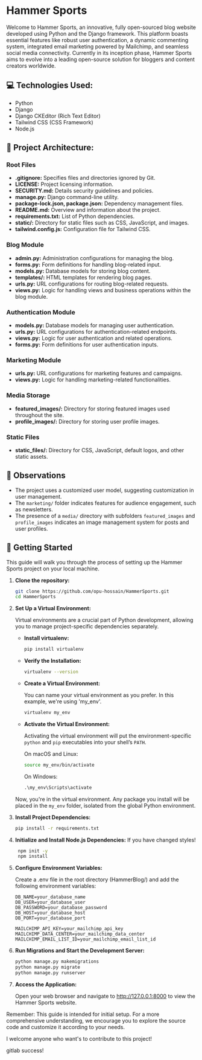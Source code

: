 # Hammer Sports

Welcome to Hammer Sports, an innovative, fully open-sourced blog website developed using Python and the Django framework. This platform boasts essential features like robust user authentication, a dynamic commenting system, integrated email marketing powered by Mailchimp, and seamless social media connectivity. Currently in its inception phase, Hammer Sports aims to evolve into a leading open-source solution for bloggers and content creators worldwide.

## 💻 Technologies Used:

- Python
- Django
- Django CKEditor (Rich Text Editor)
- Tailwind CSS (CSS Framework)
- Node.js

## 📂 Project Architecture:

### Root Files
- **.gitignore:** Specifies files and directories ignored by Git.
- **LICENSE:** Project licensing information.
- **SECURITY.md:** Details security guidelines and policies.
- **manage.py:** Django command-line utility.
- **package-lock.json, package.json:** Dependency management files.
- **README.md:** Overview and information about the project.
- **requirements.txt:** List of Python dependencies.
- **static/:** Directory for static files such as CSS, JavaScript, and images.
- **tailwind.config.js:** Configuration file for Tailwind CSS.

### Blog Module
- **admin.py:** Administration configurations for managing the blog.
- **forms.py:** Form definitions for handling blog-related input.
- **models.py:** Database models for storing blog content.
- **templates/:** HTML templates for rendering blog pages.
- **urls.py:** URL configurations for routing blog-related requests.
- **views.py:** Logic for handling views and business operations within the blog module.

### Authentication Module
- **models.py:** Database models for managing user authentication.
- **urls.py:** URL configurations for authentication-related endpoints.
- **views.py:** Logic for user authentication and related operations.
- **forms.py:** Form definitions for user authentication inputs.

### Marketing Module
- **urls.py:** URL configurations for marketing features and campaigns.
- **views.py:** Logic for handling marketing-related functionalities.

### Media Storage
- **featured_images/:** Directory for storing featured images used throughout the site.
- **profile_images/:** Directory for storing user profile images.

### Static Files
- **static_files/:** Directory for CSS, JavaScript, default logos, and other static assets.

## 📝 Observations

- The project uses a customized user model, suggesting customization in user management.
- The `marketing/` folder indicates features for audience engagement, such as newsletters.
- The presence of a `media/` directory with subfolders `featured_images` and `profile_images` indicates an image management system for posts and user profiles.

## 🚀 Getting Started

This guide will walk you through the process of setting up the Hammer Sports project on your local machine.

1. **Clone the repository:**

   ```bash
   git clone https://github.com/opu-hossain/HammerSports.git
   cd HammerSports
   ```

2. **Set Up a Virtual Environment:**

    Virtual environments are a crucial part of Python development, allowing you to manage project-specific dependencies separately. 

    - **Install virtualenv:**

        ```bash
        pip install virtualenv
        ```

    - **Verify the Installation:**

        ```bash
        virtualenv --version
        ```

    - **Create a Virtual Environment:**

        You can name your virtual environment as you prefer. In this example, we're using 'my_env'.

        ```bash
        virtualenv my_env
        ```

    - **Activate the Virtual Environment:**

        Activating the virtual environment will put the environment-specific `python` and `pip` executables into your shell’s `PATH`.

        On macOS and Linux:

        ```bash
        source my_env/bin/activate
        ```

        On Windows:

        ```cmd
        .\my_env\Scripts\activate
        ```

    Now, you're in the virtual environment. Any package you install will be placed in the `my_env` folder, isolated from the global Python environment.

3. **Install Project Dependencies:**

    ```bash
    pip install -r requirements.txt
    ```

4. **Initialize and Install Node.js Dependencies:** If you have changed styles! 

   ```bash
    npm init -y
    npm install
    ```

5. **Configure Environment Variables:**

    Create a .env file in the root directory (HammerBlog/) and add the following environment variables:

    ```dotenv
    DB_NAME=your_database_name
    DB_USER=your_database_user
    DB_PASSWORD=your_database_password
    DB_HOST=your_database_host
    DB_PORT=your_database_port

    MAILCHIMP_API_KEY=your_mailchimp_api_key
    MAILCHIMP_DATA_CENTER=your_mailchimp_data_center
    MAILCHIMP_EMAIL_LIST_ID=your_mailchimp_email_list_id
    ```

6. **Run Migrations and Start the Development Server:**

    ```bash
    python manage.py makemigrations
    python manage.py migrate
    python manage.py runserver
    ```

7. **Access the Application:**

    Open your web browser and navigate to http://127.0.0.1:8000 to view the Hammer Sports website.

Remember: This guide is intended for initial setup. For a more comprehensive understanding, we encourage you to explore the source code and customize it according to your needs.

I welcome anyone who want's to contribute to this project!

gitlab success!
